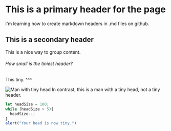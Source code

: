 # This is a primary header for the page
I'm learning how to create markdown headers in .md files on github.

## This is a secondary header
This is a nice way to group content.

###### How small is the tiniest header?
This tiny. ^^^

![Man with tiny head](https://mir-s3-cdn-cf.behance.net/project_modules/max_1200/e1360c70016989.5b9580efe3d6f.png)
In contrast, this is a man with a tiny head, not a tiny header. 
``` javascript
let headSize = 100;
while (headSize > 5){
  headSize--;
}
alert("Your head is now tiny.")
```
